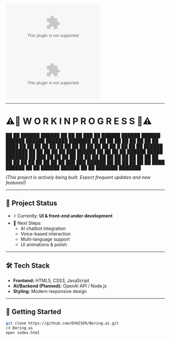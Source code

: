 ![GitHub repo size](https://img.shields.io/github/repo-size/OVAIS69/Boring.ai?color=blue)  
![GitHub last commit](https://img.shields.io/github/last-commit/OVAIS69/Boring.ai?color=brightgreen)  


---

# ⚠️🚧 W O R K   I N   P R O G R E S S 🚧⚠️

██ ██ ██████ ██████ ██ ██ ██ ███ ██ ██████ ██████ ██████ ██████ ██████ ███████ ███████
██ ██ ██ ██ ██ ██ ██ ██ ██ ████ ██ ██ ██ ██ ██ ██ ██ ██ ██ ██ ██ ██
██ █ ██ ██ ██ ██████ ███████ ██ ██ ██ ██ ██ ███ ██████ ██ ██ ██ ██ ██████ █████ ███████
██ ███ ██ ██ ██ ██ ██ ██ ██ ██ ██ ██ ██ ██ ██ ██ ██ ██ ██ ██ ██ ██ ██ ██ ██
███ ███ ██████ ██ ██ ██ ██ ██ ██ ████ ██████ ██ ██ ██████ ██████ ██ ██ ███████ ███████


*(This project is actively being built. Expect frequent updates and new features!)*  

---

## 🚧 Project Status  

- ⚡ Currently: **UI & front-end under development**  
- 🔮 Next Steps:  
  - AI chatbot integration  
  - Voice-based interaction  
  - Multi-language support  
  - UI animations & polish  

---

## 🛠 Tech Stack  

- **Frontend:** HTML5, CSS3, JavaScript  
- **AI/Backend (Planned):** OpenAI API / Node.js  
- **Styling:** Modern responsive design  

---

## 🚀 Getting Started  

```bash
git clone https://github.com/OVAIS69/Boring.ai.git
cd Boring.ai
open index.html
